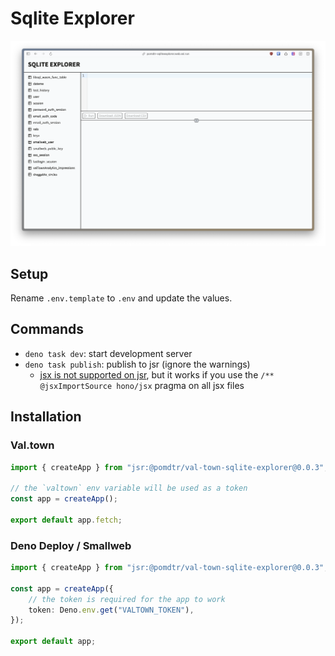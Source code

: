 # Sqlite Explorer

![screenshot](./assets/screenshot.png)

## Setup

Rename `.env.template` to `.env` and update the values.

## Commands

- `deno task dev`: start development server
- `deno task publish`: publish to jsr (ignore the warnings)
  - [jsx is not supported on jsr](https://github.com/jsr-io/jsr/issues/24), but it works if you use the `/** @jsxImportSource hono/jsx` pragma on all jsx files

## Installation

### Val.town

```ts
import { createApp } from "jsr:@pomdtr/val-town-sqlite-explorer@0.0.3";

// the `valtown` env variable will be used as a token
const app = createApp();

export default app.fetch;
```

### Deno Deploy / Smallweb

```ts
import { createApp } from "jsr:@pomdtr/val-town-sqlite-explorer@0.0.3";

const app = createApp({
    // the token is required for the app to work
    token: Deno.env.get("VALTOWN_TOKEN"),
});

export default app;
```

